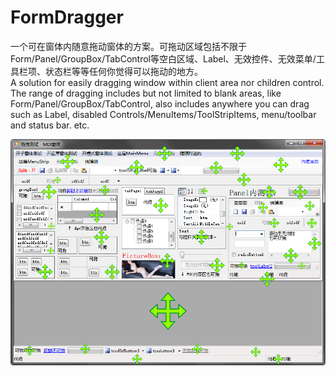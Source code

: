 ﻿# FormDragger
一个可在窗体内随意拖动窗体的方案。可拖动区域包括不限于Form/Panel/GroupBox/TabControl等空白区域、Label、无效控件、无效菜单/工具栏项、状态栏等等任何你觉得可以拖动的地方。  
A solution for easily dragging window within client area nor children control. The range of dragging includes but not limited to blank areas, like Form/Panel/GroupBox/TabControl, also includes anywhere you can drag such as Label, disabled Controls/MenuItems/ToolStripItems, menu/toolbar and status bar. etc.

![](pic.png)